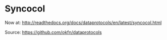 Syncocol
========

Now at: http://readthedocs.org/docs/dataprotocols/en/latest/syncocol.html

Source: https://github.com/okfn/dataprotocols

